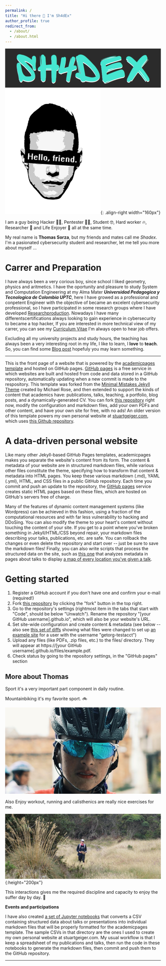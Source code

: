 ```yaml
---
permalink: /
title: "Hi there 👋 I'm Sh4dEx"
author_profile: true
redirect_from: 
  - /about/
  - /about.html
---
```


![Shadex logo](/images/shadex.png)
![Image of Hello friend intro](/images/hello_friend.png){: .align-right width="160px"}

I am a guy being Hacker 🧑‍💻,  Pentester 🧑‍🔬, Student 🤓, Hard worker 🔥, Researcher 🔎 and Life Enjoyer 🗿 all at the same time.

My real name is **Thomas Sorza**, but my friends and mates call me *Shadex*. I'm a pasionated cybersecurity student and researcher, let me tell you more about myself ...

Carrer and Preparation
=====
I have always been a very corious boy, since school I liked geometry, physics and aritmetics. I have the oportunity and pleasure to study System and Computation Engineering at my Alma Mater ***Universidad Pedagogica y Tecnologica de Colombia UPTC***, here I have growed as a professional and conpetent Engineer with the objective of became an excelent cybersecurity professional, so I have participated in some research groups where I have developed [Researchproduction](research). Nowadays I have many differentscertifications always looking to gain experience in cybersecurity to became a top hacker, If you are interested in more technical view of my carrer, you can see my [Curriculum Vitae](/cv/) I'm always open to hear job offers.

Excluding all my university projects and study hours, the teaching has always been a very interesting root in my life, I like to learn, I **love** to **teach**. So, you can find some [Blog post](year-archive) hopefuly you may learn something.

-----

This is the front page of a website that is powered by the [academicpages template](https://github.com/academicpages/academicpages.github.io) and hosted on GitHub pages. [GitHub pages](https://pages.github.com) is a free service in which websites are built and hosted from code and data stored in a GitHub repository, automatically updating when a new commit is made to the respository. This template was forked from the [Minimal Mistakes Jekyll Theme](https://mmistakes.github.io/minimal-mistakes/) created by Michael Rose, and then extended to support the kinds of content that academics have: publications, talks, teaching, a portfolio, blog posts, and a dynamically-generated CV. You can fork [this repository](https://github.com/academicpages/academicpages.github.io) right now, modify the configuration and markdown files, add your own PDFs and other content, and have your own site for free, with no ads! An older version of this template powers my own personal website at [stuartgeiger.com](http://stuartgeiger.com), which uses [this Github repository](https://github.com/staeiou/staeiou.github.io).

A data-driven personal website
======
Like many other Jekyll-based GitHub Pages templates, academicpages makes you separate the website's content from its form. The content & metadata of your website are in structured markdown files, while various other files constitute the theme, specifying how to transform that content & metadata into HTML pages. You keep these various markdown (.md), YAML (.yml), HTML, and CSS files in a public GitHub repository. Each time you commit and push an update to the repository, the [GitHub pages](https://pages.github.com/) service creates static HTML pages based on these files, which are hosted on GitHub's servers free of charge.

Many of the features of dynamic content management systems (like Wordpress) can be achieved in this fashion, using a fraction of the computational resources and with far less vulnerability to hacking and DDoSing. You can also modify the theme to your heart's content without touching the content of your site. If you get to a point where you've broken something in Jekyll/HTML/CSS beyond repair, your markdown files describing your talks, publications, etc. are safe. You can rollback the changes or even delete the repository and start over -- just be sure to save the markdown files! Finally, you can also write scripts that process the structured data on the site, such as [this one](https://github.com/academicpages/academicpages.github.io/blob/master/talkmap.ipynb) that analyzes metadata in pages about talks to display [a map of every location you've given a talk](https://academicpages.github.io/talkmap.html).

Getting started
======
1. Register a GitHub account if you don't have one and confirm your e-mail (required!)
1. Fork [this repository](https://github.com/academicpages/academicpages.github.io) by clicking the "fork" button in the top right. 
1. Go to the repository's settings (rightmost item in the tabs that start with "Code", should be below "Unwatch"). Rename the repository "[your GitHub username].github.io", which will also be your website's URL.
1. Set site-wide configuration and create content & metadata (see below -- also see [this set of diffs](http://archive.is/3TPas) showing what files were changed to set up [an example site](https://getorg-testacct.github.io) for a user with the username "getorg-testacct")
1. Upload any files (like PDFs, .zip files, etc.) to the files/ directory. They will appear at https://[your GitHub username].github.io/files/example.pdf.  
1. Check status by going to the repository settings, in the "GitHub pages" section

More about Thomas
------

Sport it's a very important part component in daily routine.

Mountainbiking it's my favorite sport. 🚲

![cycling](/images/mtb.jpg)

Also Enjoy workout, running and calisthenics are really nice exercises for me.

![trail](/images/run.jpg){:height="200px"}

This interactions gives me the required discipline and capacity to enjoy the suffer day by day. 👟

**Events and participations**

I have also created [a set of Jupyter notebooks](https://github.com/academicpages/academicpages.github.io/tree/master/markdown_generator
) that converts a CSV containing structured data about talks or presentations into individual markdown files that will be properly formatted for the academicpages template. The sample CSVs in that directory are the ones I used to create my own personal website at stuartgeiger.com. My usual workflow is that I keep a spreadsheet of my publications and talks, then run the code in these notebooks to generate the markdown files, then commit and push them to the GitHub repository.

-----

